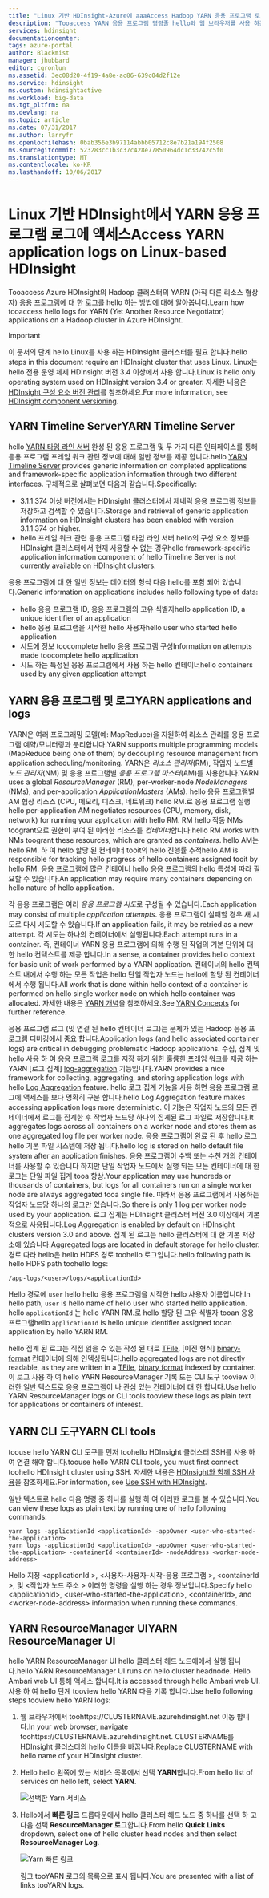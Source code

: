 ```yaml
---
title: "Linux 기반 HDInsight-Azure에 aaaAccess Hadoop YARN 응용 프로그램 로그온 | Microsoft Docs"
description: "Tooaccess YARN 응용 프로그램 명령줄 hello와 웹 브라우저를 사용 하는 Linux 기반 HDInsight (Hadoop) 클러스터에 로그온 하는 방법에 대해 알아봅니다."
services: hdinsight
documentationcenter: 
tags: azure-portal
author: Blackmist
manager: jhubbard
editor: cgronlun
ms.assetid: 3ec08d20-4f19-4a8e-ac86-639c04d2f12e
ms.service: hdinsight
ms.custom: hdinsightactive
ms.workload: big-data
ms.tgt_pltfrm: na
ms.devlang: na
ms.topic: article
ms.date: 07/31/2017
ms.author: larryfr
ms.openlocfilehash: 0bab356e3b97114abbb05712c8e7b21a194f2508
ms.sourcegitcommit: 523283cc1b3c37c428e77850964dc1c33742c5f0
ms.translationtype: MT
ms.contentlocale: ko-KR
ms.lasthandoff: 10/06/2017
---
```

# <a name="access-yarn-application-logs-on-linux-based-hdinsight"></a><span data-ttu-id="7a6ea-103">Linux 기반 HDInsight에서 YARN 응용 프로그램 로그에 액세스</span><span class="sxs-lookup"><span data-stu-id="7a6ea-103">Access YARN application logs on Linux-based HDInsight</span></span>

<span data-ttu-id="7a6ea-104">Tooaccess Azure HDInsight의 Hadoop 클러스터의 YARN (아직 다른 리소스 협상 자) 응용 프로그램에 대 한 로그를 hello 하는 방법에 대해 알아봅니다.</span><span class="sxs-lookup"><span data-stu-id="7a6ea-104">Learn how tooaccess hello logs for YARN (Yet Another Resource Negotiator) applications on a Hadoop cluster in Azure HDInsight.</span></span>

> [!IMPORTANT]
> <span data-ttu-id="7a6ea-105">이 문서의 단계 hello Linux를 사용 하는 HDInsight 클러스터를 필요 합니다.</span><span class="sxs-lookup"><span data-stu-id="7a6ea-105">hello steps in this document require an HDInsight cluster that uses Linux.</span></span> <span data-ttu-id="7a6ea-106">Linux는 hello 전용 운영 체제 HDInsight 버전 3.4 이상에서 사용 합니다.</span><span class="sxs-lookup"><span data-stu-id="7a6ea-106">Linux is hello only operating system used on HDInsight version 3.4 or greater.</span></span> <span data-ttu-id="7a6ea-107">자세한 내용은 [HDInsight 구성 요소 버전 관리](hdinsight-component-versioning.md#hdinsight-windows-retirement)를 참조하세요.</span><span class="sxs-lookup"><span data-stu-id="7a6ea-107">For more information, see [HDInsight component versioning](hdinsight-component-versioning.md#hdinsight-windows-retirement).</span></span>

## <span data-ttu-id="7a6ea-108"><a name="YARNTimelineServer"></a>YARN Timeline Server</span><span class="sxs-lookup"><span data-stu-id="7a6ea-108"><a name="YARNTimelineServer"></a>YARN Timeline Server</span></span>

<span data-ttu-id="7a6ea-109">hello [YARN 타임 라인 서버](http://hadoop.apache.org/docs/r2.4.0/hadoop-yarn/hadoop-yarn-site/TimelineServer.html) 완성 된 응용 프로그램 및 두 가지 다른 인터페이스를 통해 응용 프로그램 프레임 워크 관련 정보에 대해 일반 정보를 제공 합니다.</span><span class="sxs-lookup"><span data-stu-id="7a6ea-109">hello [YARN Timeline Server](http://hadoop.apache.org/docs/r2.4.0/hadoop-yarn/hadoop-yarn-site/TimelineServer.html) provides generic information on completed applications and framework-specific application information through two different interfaces.</span></span> <span data-ttu-id="7a6ea-110">구체적으로 살펴보면 다음과 같습니다.</span><span class="sxs-lookup"><span data-stu-id="7a6ea-110">Specifically:</span></span>

* <span data-ttu-id="7a6ea-111">3.1.1.374 이상 버전에서는 HDInsight 클러스터에서 제네릭 응용 프로그램 정보를 저장하고 검색할 수 있습니다.</span><span class="sxs-lookup"><span data-stu-id="7a6ea-111">Storage and retrieval of generic application information on HDInsight clusters has been enabled with version 3.1.1.374 or higher.</span></span>
* <span data-ttu-id="7a6ea-112">hello 프레임 워크 관련 응용 프로그램 타임 라인 서버 hello의 구성 요소 정보를 HDInsight 클러스터에서 현재 사용할 수 없는 경우</span><span class="sxs-lookup"><span data-stu-id="7a6ea-112">hello framework-specific application information component of hello Timeline Server is not currently available on HDInsight clusters.</span></span>

<span data-ttu-id="7a6ea-113">응용 프로그램에 대 한 일반 정보는 데이터의 형식 다음 hello를 포함 되어 있습니다.</span><span class="sxs-lookup"><span data-stu-id="7a6ea-113">Generic information on applications includes hello following type of data:</span></span>

* <span data-ttu-id="7a6ea-114">hello 응용 프로그램 ID, 응용 프로그램의 고유 식별자</span><span class="sxs-lookup"><span data-stu-id="7a6ea-114">hello application ID, a unique identifier of an application</span></span>
* <span data-ttu-id="7a6ea-115">hello 응용 프로그램을 시작한 hello 사용자</span><span class="sxs-lookup"><span data-stu-id="7a6ea-115">hello user who started hello application</span></span>
* <span data-ttu-id="7a6ea-116">시도에 정보 toocomplete hello 응용 프로그램 구성</span><span class="sxs-lookup"><span data-stu-id="7a6ea-116">Information on attempts made toocomplete hello application</span></span>
* <span data-ttu-id="7a6ea-117">시도 하는 특정된 응용 프로그램에서 사용 하는 hello 컨테이너</span><span class="sxs-lookup"><span data-stu-id="7a6ea-117">hello containers used by any given application attempt</span></span>

## <span data-ttu-id="7a6ea-118"><a name="YARNAppsAndLogs"></a>YARN 응용 프로그램 및 로그</span><span class="sxs-lookup"><span data-stu-id="7a6ea-118"><a name="YARNAppsAndLogs"></a>YARN applications and logs</span></span>

<span data-ttu-id="7a6ea-119">YARN은 여러 프로그래밍 모델(예: MapReduce)을 지원하여 리소스 관리를 응용 프로그램 예약/모니터링과 분리합니다.</span><span class="sxs-lookup"><span data-stu-id="7a6ea-119">YARN supports multiple programming models (MapReduce being one of them) by decoupling resource management from application scheduling/monitoring.</span></span> <span data-ttu-id="7a6ea-120">YARN은 *리소스 관리자*(RM), 작업자 노드별 *노드 관리자*(NM) 및 응용 프로그램별 *응용 프로그램 마스터*(AM)를 사용합니다.</span><span class="sxs-lookup"><span data-stu-id="7a6ea-120">YARN uses a global *ResourceManager* (RM), per-worker-node *NodeManagers* (NMs), and per-application *ApplicationMasters* (AMs).</span></span> <span data-ttu-id="7a6ea-121">hello 응용 프로그램별 AM 협상 리소스 (CPU, 메모리, 디스크, 네트워크) hello RM.로 응용 프로그램 실행</span><span class="sxs-lookup"><span data-stu-id="7a6ea-121">hello per-application AM negotiates resources (CPU, memory, disk, network) for running your application with hello RM.</span></span> <span data-ttu-id="7a6ea-122">RM hello 작동 NMs toogrant으로 권한이 부여 된 이러한 리소스를 *컨테이너*합니다.</span><span class="sxs-lookup"><span data-stu-id="7a6ea-122">hello RM works with NMs toogrant these resources, which are granted as *containers*.</span></span> <span data-ttu-id="7a6ea-123">hello AM는 hello RM. 하 여 hello 할당 된 컨테이너 tooit의 hello 진행률 추적</span><span class="sxs-lookup"><span data-stu-id="7a6ea-123">hello AM is responsible for tracking hello progress of hello containers assigned tooit by hello RM.</span></span> <span data-ttu-id="7a6ea-124">응용 프로그램에 많은 컨테이너 hello 응용 프로그램의 hello 특성에 따라 필요할 수 있습니다.</span><span class="sxs-lookup"><span data-stu-id="7a6ea-124">An application may require many containers depending on hello nature of hello application.</span></span>

<span data-ttu-id="7a6ea-125">각 응용 프로그램은 여러 *응용 프로그램 시도*로 구성될 수 있습니다.</span><span class="sxs-lookup"><span data-stu-id="7a6ea-125">Each application may consist of multiple *application attempts*.</span></span> <span data-ttu-id="7a6ea-126">응용 프로그램이 실패할 경우 새 시도로 다시 시도할 수 있습니다.</span><span class="sxs-lookup"><span data-stu-id="7a6ea-126">If an application fails, it may be retried as a new attempt.</span></span> <span data-ttu-id="7a6ea-127">각 시도는 하나의 컨테이너에서 실행됩니다.</span><span class="sxs-lookup"><span data-stu-id="7a6ea-127">Each attempt runs in a container.</span></span> <span data-ttu-id="7a6ea-128">즉, 컨테이너 YARN 응용 프로그램에 의해 수행 된 작업의 기본 단위에 대 한 hello 컨텍스트를 제공 합니다.</span><span class="sxs-lookup"><span data-stu-id="7a6ea-128">In a sense, a container provides hello context for basic unit of work performed by a YARN application.</span></span> <span data-ttu-id="7a6ea-129">컨테이너의 hello 컨텍스트 내에서 수행 하는 모든 작업은 hello 단일 작업자 노드는 hello에 할당 된 컨테이너에서 수행 됩니다.</span><span class="sxs-lookup"><span data-stu-id="7a6ea-129">All work that is done within hello context of a container is performed on hello single worker node on which hello container was allocated.</span></span> <span data-ttu-id="7a6ea-130">자세한 내용은 [YARN 개념][YARN-concepts]을 참조하세요.</span><span class="sxs-lookup"><span data-stu-id="7a6ea-130">See [YARN Concepts][YARN-concepts] for further reference.</span></span>

<span data-ttu-id="7a6ea-131">응용 프로그램 로그 (및 연결 된 hello 컨테이너 로그)는 문제가 있는 Hadoop 응용 프로그램 디버깅에서 중요 합니다.</span><span class="sxs-lookup"><span data-stu-id="7a6ea-131">Application logs (and hello associated container logs) are critical in debugging problematic Hadoop applications.</span></span> <span data-ttu-id="7a6ea-132">수집, 집계 및 hello 사용 하 여 응용 프로그램 로그를 저장 하기 위한 훌륭한 프레임 워크를 제공 하는 YARN [로그 집계] [ log-aggregation] 기능입니다.</span><span class="sxs-lookup"><span data-stu-id="7a6ea-132">YARN provides a nice framework for collecting, aggregating, and storing application logs with hello [Log Aggregation][log-aggregation] feature.</span></span> <span data-ttu-id="7a6ea-133">hello 로그 집계 기능을 사용 하면 응용 프로그램 로그에 액세스를 보다 명확히 구분 합니다.</span><span class="sxs-lookup"><span data-stu-id="7a6ea-133">hello Log Aggregation feature makes accessing application logs more deterministic.</span></span> <span data-ttu-id="7a6ea-134">이 기능은 작업자 노드의 모든 컨테이너에서 로그를 집계한 후 작업자 노드당 하나의 집계된 로그 파일로 저장합니다.</span><span class="sxs-lookup"><span data-stu-id="7a6ea-134">It aggregates logs across all containers on a worker node and stores them as one aggregated log file per worker node.</span></span> <span data-ttu-id="7a6ea-135">응용 프로그램이 완료 된 후 hello 로그 hello 기본 파일 시스템에 저장 됩니다.</span><span class="sxs-lookup"><span data-stu-id="7a6ea-135">hello log is stored on hello default file system after an application finishes.</span></span> <span data-ttu-id="7a6ea-136">응용 프로그램이 수백 또는 수천 개의 컨테이너를 사용할 수 있습니다 하지만 단일 작업자 노드에서 실행 되는 모든 컨테이너에 대 한 로그는 단일 파일 집계 tooa 항상.</span><span class="sxs-lookup"><span data-stu-id="7a6ea-136">Your application may use hundreds or thousands of containers, but logs for all containers run on a single worker node are always aggregated tooa single file.</span></span> <span data-ttu-id="7a6ea-137">따라서 응용 프로그램에서 사용하는 작업자 노드당 하나의 로그만 있습니다.</span><span class="sxs-lookup"><span data-stu-id="7a6ea-137">So there is only 1 log per worker node used by your application.</span></span> <span data-ttu-id="7a6ea-138">로그 집계는 HDInsight 클러스터 버전 3.0 이상에서 기본적으로 사용됩니다.</span><span class="sxs-lookup"><span data-stu-id="7a6ea-138">Log Aggregation is enabled by default on HDInsight clusters version 3.0 and above.</span></span> <span data-ttu-id="7a6ea-139">집계 된 로그는 hello 클러스터에 대 한 기본 저장소에 있습니다.</span><span class="sxs-lookup"><span data-stu-id="7a6ea-139">Aggregated logs are located in default storage for hello cluster.</span></span> <span data-ttu-id="7a6ea-140">경로 따라 hello은 hello HDFS 경로 toohello 로그입니다.</span><span class="sxs-lookup"><span data-stu-id="7a6ea-140">hello following path is hello HDFS path toohello logs:</span></span>

    /app-logs/<user>/logs/<applicationId>

<span data-ttu-id="7a6ea-141">Hello 경로에 `user` hello hello 응용 프로그램을 시작한 hello 사용자 이름입니다.</span><span class="sxs-lookup"><span data-stu-id="7a6ea-141">In hello path, `user` is hello name of hello user who started hello application.</span></span> <span data-ttu-id="7a6ea-142">hello `applicationId` 는 hello YARN RM.로 hello 할당 된 고유 식별자 tooan 응용 프로그램</span><span class="sxs-lookup"><span data-stu-id="7a6ea-142">hello `applicationId` is hello unique identifier assigned tooan application by hello YARN RM.</span></span>

<span data-ttu-id="7a6ea-143">hello 집계 된 로그는 직접 읽을 수 있는 작성 된 대로 [TFile][T-file], [이진 형식] [ binary-format] 컨테이너에 의해 인덱싱됩니다.</span><span class="sxs-lookup"><span data-stu-id="7a6ea-143">hello aggregated logs are not directly readable, as they are written in a [TFile][T-file], [binary format][binary-format] indexed by container.</span></span> <span data-ttu-id="7a6ea-144">이 로그 사용 하 여 hello YARN ResourceManager 기록 또는 CLI 도구 tooview 이러한 일반 텍스트로 응용 프로그램이 나 관심 있는 컨테이너에 대 한 합니다.</span><span class="sxs-lookup"><span data-stu-id="7a6ea-144">Use hello YARN ResourceManager logs or CLI tools tooview these logs as plain text for applications or containers of interest.</span></span>

## <a name="yarn-cli-tools"></a><span data-ttu-id="7a6ea-145">YARN CLI 도구</span><span class="sxs-lookup"><span data-stu-id="7a6ea-145">YARN CLI tools</span></span>

<span data-ttu-id="7a6ea-146">toouse hello YARN CLI 도구를 먼저 toohello HDInsight 클러스터 SSH를 사용 하 여 연결 해야 합니다.</span><span class="sxs-lookup"><span data-stu-id="7a6ea-146">toouse hello YARN CLI tools, you must first connect toohello HDInsight cluster using SSH.</span></span> <span data-ttu-id="7a6ea-147">자세한 내용은 [HDInsight와 함께 SSH 사용](hdinsight-hadoop-linux-use-ssh-unix.md)을 참조하세요.</span><span class="sxs-lookup"><span data-stu-id="7a6ea-147">For information, see [Use SSH with HDInsight](hdinsight-hadoop-linux-use-ssh-unix.md).</span></span>

<span data-ttu-id="7a6ea-148">일반 텍스트로 hello 다음 명령 중 하나를 실행 하 여 이러한 로그를 볼 수 있습니다.</span><span class="sxs-lookup"><span data-stu-id="7a6ea-148">You can view these logs as plain text by running one of hello following commands:</span></span>

    yarn logs -applicationId <applicationId> -appOwner <user-who-started-the-application>
    yarn logs -applicationId <applicationId> -appOwner <user-who-started-the-application> -containerId <containerId> -nodeAddress <worker-node-address>

<span data-ttu-id="7a6ea-149">Hello 지정 &lt;applicationId >, &lt;사용자-사용자-시작-응용 프로그램 >, &lt;containerId >, 및 &lt;작업자 노드 주소 > 이러한 명령을 실행 하는 경우 정보입니다.</span><span class="sxs-lookup"><span data-stu-id="7a6ea-149">Specify hello &lt;applicationId>, &lt;user-who-started-the-application>, &lt;containerId>, and &lt;worker-node-address> information when running these commands.</span></span>

## <a name="yarn-resourcemanager-ui"></a><span data-ttu-id="7a6ea-150">YARN ResourceManager UI</span><span class="sxs-lookup"><span data-stu-id="7a6ea-150">YARN ResourceManager UI</span></span>

<span data-ttu-id="7a6ea-151">hello YARN ResourceManager UI hello 클러스터 헤드 노드에에서 실행 됩니다.</span><span class="sxs-lookup"><span data-stu-id="7a6ea-151">hello YARN ResourceManager UI runs on hello cluster headnode.</span></span> <span data-ttu-id="7a6ea-152">Hello Ambari web UI 통해 액세스 합니다.</span><span class="sxs-lookup"><span data-stu-id="7a6ea-152">It is accessed through hello Ambari web UI.</span></span> <span data-ttu-id="7a6ea-153">사용 하 여 hello 단계 tooview hello YARN 다음 기록 합니다.</span><span class="sxs-lookup"><span data-stu-id="7a6ea-153">Use hello following steps tooview hello YARN logs:</span></span>

1. <span data-ttu-id="7a6ea-154">웹 브라우저에서 toohttps://CLUSTERNAME.azurehdinsight.net 이동 합니다.</span><span class="sxs-lookup"><span data-stu-id="7a6ea-154">In your web browser, navigate toohttps://CLUSTERNAME.azurehdinsight.net.</span></span> <span data-ttu-id="7a6ea-155">CLUSTERNAME를 HDInsight 클러스터의 hello 이름을 바꿉니다.</span><span class="sxs-lookup"><span data-stu-id="7a6ea-155">Replace CLUSTERNAME with hello name of your HDInsight cluster.</span></span>
2. <span data-ttu-id="7a6ea-156">Hello hello 왼쪽에 있는 서비스 목록에서 선택 **YARN**합니다.</span><span class="sxs-lookup"><span data-stu-id="7a6ea-156">From hello list of services on hello left, select **YARN**.</span></span>

    ![선택한 Yarn 서비스](./media/hdinsight-hadoop-access-yarn-app-logs-linux/yarnservice.png)
3. <span data-ttu-id="7a6ea-158">Hello에서 **빠른 링크** 드롭다운에서 hello 클러스터 헤드 노드 중 하나를 선택 하 고 다음 선택 **ResourceManager 로그**합니다.</span><span class="sxs-lookup"><span data-stu-id="7a6ea-158">From hello **Quick Links** dropdown, select one of hello cluster head nodes and then select **ResourceManager Log**.</span></span>

    ![Yarn 빠른 링크](./media/hdinsight-hadoop-access-yarn-app-logs-linux/yarnquicklinks.png)

    <span data-ttu-id="7a6ea-160">링크 tooYARN 로그의 목록으로 표시 됩니다.</span><span class="sxs-lookup"><span data-stu-id="7a6ea-160">You are presented with a list of links tooYARN logs.</span></span>

[YARN-timeline-server]:http://hadoop.apache.org/docs/r2.4.0/hadoop-yarn/hadoop-yarn-site/TimelineServer.html
[log-aggregation]:http://hortonworks.com/blog/simplifying-user-logs-management-and-access-in-yarn/
[T-file]:https://issues.apache.org/jira/secure/attachment/12396286/TFile%20Specification%2020081217.pdf
[binary-format]:https://issues.apache.org/jira/browse/HADOOP-3315
[YARN-concepts]:http://hortonworks.com/blog/apache-hadoop-yarn-concepts-and-applications/
